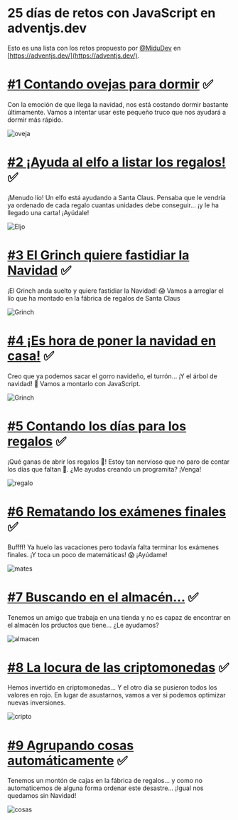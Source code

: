 # 25 días de retos con JavaScript en adventjs.dev

Esto es una lista con los retos propuesto por [@MiduDev](https://github.com/midudev "@MiduDev") en [https://adventjs.dev/](https://adventjs.dev/).

# [#1 Contando ovejas para dormir](01-ovejas/01-Ovejas.md) ✅

Con la emoción de que llega la navidad, nos está costando dormir bastante últimamente. Vamos a intentar usar este pequeño truco que nos ayudará a dormir más rápido.

![ oveja](https://imgur.com/ttDgd0rs.png)

# [#2 ¡Ayuda al elfo a listar los regalos!](02-elfo/02-elfo.md) ✅

¡Menudo lío! Un elfo está ayudando a Santa Claus. Pensaba que le vendría ya ordenado de cada regalo cuantas unidades debe conseguir... ¡y le ha llegado una carta! ¡Ayúdale!

![ Eljo](https://imgur.com/3X7GT7hs.png)

# [#3 El Grinch quiere fastidiar la Navidad](03-grinch/03-grinch.md) ✅

¡El Grinch anda suelto y quiere fastidiar la Navidad! 😱 Vamos a arreglar el lío que ha montado en la fábrica de regalos de Santa Claus

![ Grinch](https://i.imgur.com/tPD2Kvq.png)
# [#4 ¡Es hora de poner la navidad en casa!](04-arbol/04-arbol.md) ✅

Creo que ya podemos sacar el gorro navideño, el turrón... ¡Y el árbol de navidad! 🎄 Vamos a montarlo con JavaScript.

![ Grinch](https://i.imgur.com/77QADdo.png)

# [#5 Contando los días para los regalos](05-regalos/05-regalos.md) ✅

¡Qué ganas de abrir los regalos 🎁! Estoy tan nervioso que no paro de contar los días que faltan 🤣. ¿Me ayudas creando un programita? ¡Venga!

![ regalo](https://i.imgur.com/P9REe8t.png)

# [#6 Rematando los exámenes finales](06-mates/06-mates.md) ✅

Buffff! Ya huelo las vacaciones pero todavía falta terminar los exámenes finales. ¡Y toca un poco de matemáticas! 😱 ¡Ayúdame!

![ mates](https://i.imgur.com/ShiLmtD.png)

# [#7 Buscando en el almacén...](07-almacen/07-almacen.md) ✅

Tenemos un amigo que trabaja en una tienda y no es capaz de encontrar en el almacén los prductos que tiene... ¿Le ayudamos?

![ almacen](https://i.imgur.com/l3FzQT6.png)
# [#8 La locura de las criptomonedas](08-cripto/08-cripto.md) ✅

Hemos invertido en criptomonedas... Y el otro día se pusieron todos los valores en rojo. En lugar de asustarnos, vamos a ver si podemos optimizar nuevas inversiones.

![ cripto](https://i.imgur.com/MLeKlgf.png)
# [#9 Agrupando cosas automáticamente](09-cosas/09-cosas.md) ✅

Tenemos un montón de cajas en la fábrica de regalos... y como no automaticemos de alguna forma ordenar este desastre... ¡Igual nos quedamos sin Navidad!

![ cosas](https://i.imgur.com/QEXYNl8.png)